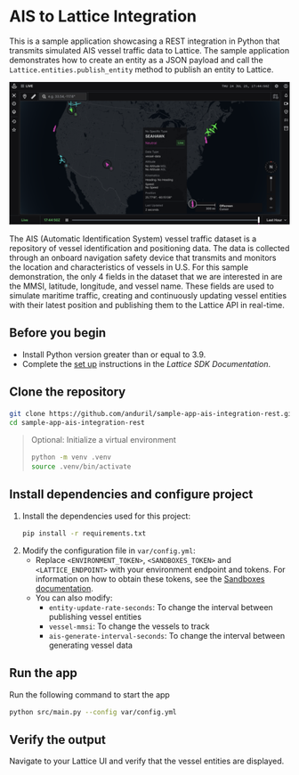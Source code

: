 # AIS to Lattice Integration

This is a sample application showcasing a REST integration in Python that transmits simulated AIS vessel traffic data to Lattice.
The sample application demonstrates how to create an entity as a JSON payload and call the `Lattice.entities.publish_entity` method to publish an entity to Lattice.

![Image showing the Lattice UI with AIS data displayed](./images/screenshot.png)

The AIS (Automatic Identification System) vessel traffic dataset is a repository of vessel identification and positioning data. The data is collected through an onboard navigation safety device that transmits and monitors the location and characteristics of vessels in U.S. For this sample demonstration, the only 4 fields in the dataset that we are interested in are the MMSI, latitude, longitude, and vessel name. These fields are used to simulate maritime traffic, creating and continuously updating vessel entities with their latest position and publishing them to the Lattice API in real-time.




## Before you begin

- Install Python version greater than or equal to 3.9.
- Complete the [set up](https://developer.anduril.com/guides/getting-started/set-up) instructions in the *Lattice SDK Documentation*.

## Clone the repository

```bash
git clone https://github.com/anduril/sample-app-ais-integration-rest.git sample-app-ais-integration-rest
cd sample-app-ais-integration-rest
```

> Optional: Initialize a virtual environment
> ```bash
> python -m venv .venv
> source .venv/bin/activate
> ```

## Install dependencies and configure project

1. Install the dependencies used for this project:
    ```bash
    pip install -r requirements.txt
    ```
1. Modify the configuration file in `var/config.yml`:
    * Replace `<ENVIRONMENT_TOKEN>`, `<SANDBOXES_TOKEN>` and `<LATTICE_ENDPOINT>` with your environment endpoint and tokens. For information on how to obtain these tokens, see the [Sandboxes documentation](https://developer.anduril.com/guides/getting-started/sandboxes#get-the-tokens).
    * You can also modify:
        - `entity-update-rate-seconds`: To change the interval between publishing vessel entities
        - `vessel-mmsi`: To change the vessels to track
        - `ais-generate-interval-seconds`: To change the interval between generating vessel data

## Run the app

Run the following command to start the app
```bash
python src/main.py --config var/config.yml
```

## Verify the output

Navigate to your Lattice UI and verify that the vessel entities are displayed.

